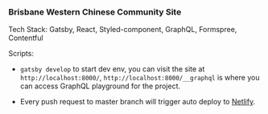 ### Brisbane Western Chinese Community Site

Tech Stack: Gatsby, React, Styled-component, GraphQL, Formspree, Contentful

Scripts:

- `gatsby develop` to start dev env, you can visit the site at `http://localhost:8000/`, 
`http://localhost:8000/__graphql` is where you can access GraphQL playground for the project. 

- Every push request to master branch will trigger auto deploy to [Netlify](http://netlify.com).
